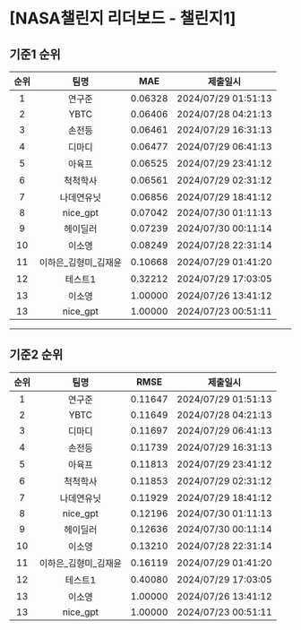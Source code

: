 # [NASA챌린지 리더보드 - 챌린지1]
## 기준1 순위
| 순위 | 팀명 | MAE | 제출일시 |
|:----:|:----:|:-----:|:----:|
| 1 | 연구준 | 0.06328 | 2024/07/29 01:51:13 |
| 2 | YBTC | 0.06406 | 2024/07/28 04:21:13 |
| 3 | 손전등 | 0.06461 | 2024/07/29 16:31:13 |
| 4 | 디마디 | 0.06477 | 2024/07/29 06:41:13 |
| 5 | 아육프 | 0.06525 | 2024/07/29 23:41:12 |
| 6 | 척척학사 | 0.06561 | 2024/07/29 02:31:12 |
| 7 | 나데연유닛 | 0.06856 | 2024/07/29 18:41:12 |
| 8 | nice_gpt | 0.07042 | 2024/07/30 01:11:13 |
| 9 | 헤이딜러 | 0.07239 | 2024/07/30 00:11:14 |
| 10 | 이소영 | 0.08249 | 2024/07/28 22:31:14 |
| 11 | 이하은_김형미_김재윤 | 0.10668 | 2024/07/29 01:41:20 |
| 12 | 테스트1 | 0.32212 | 2024/07/29 17:03:05 |
| 13 | 이소영 | 1.00000 | 2024/07/26 13:41:12 |
| 13 | nice_gpt | 1.00000 | 2024/07/23 00:51:11 |
___
## 기준2 순위
| 순위 | 팀명 | RMSE | 제출일시 |
|:----:|:----:|:-----:|:----:|
| 1 | 연구준 | 0.11647 | 2024/07/29 01:51:13 |
| 2 | YBTC | 0.11649 | 2024/07/28 04:21:13 |
| 3 | 디마디 | 0.11697 | 2024/07/29 06:41:13 |
| 4 | 손전등 | 0.11739 | 2024/07/29 16:31:13 |
| 5 | 아육프 | 0.11813 | 2024/07/29 23:41:12 |
| 6 | 척척학사 | 0.11853 | 2024/07/29 02:31:12 |
| 7 | 나데연유닛 | 0.11929 | 2024/07/29 18:41:12 |
| 8 | nice_gpt | 0.12196 | 2024/07/30 01:11:13 |
| 9 | 헤이딜러 | 0.12636 | 2024/07/30 00:11:14 |
| 10 | 이소영 | 0.13210 | 2024/07/28 22:31:14 |
| 11 | 이하은_김형미_김재윤 | 0.16119 | 2024/07/29 01:41:20 |
| 12 | 테스트1 | 0.40080 | 2024/07/29 17:03:05 |
| 13 | 이소영 | 1.00000 | 2024/07/26 13:41:12 |
| 13 | nice_gpt | 1.00000 | 2024/07/23 00:51:11 |

